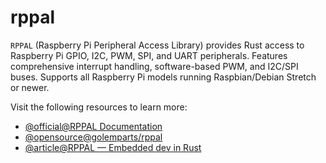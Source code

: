 # rppal

`RPPAL` (Raspberry Pi Peripheral Access Library) provides Rust access to Raspberry Pi GPIO, I2C, PWM, SPI, and UART peripherals. Features comprehensive interrupt handling, software-based PWM, and I2C/SPI buses. Supports all Raspberry Pi models running Raspbian/Debian Stretch or newer.

Visit the following resources to learn more:

- [@official@RPPAL Documentation](https://docs.golemparts.com/rppal/0.11.1/rppal/)
- [@opensource@golemparts/rppal](https://github.com/golemparts/rppal)
- [@article@RPPAL — Embedded dev in Rust](https://lib.rs/crates/rppal)